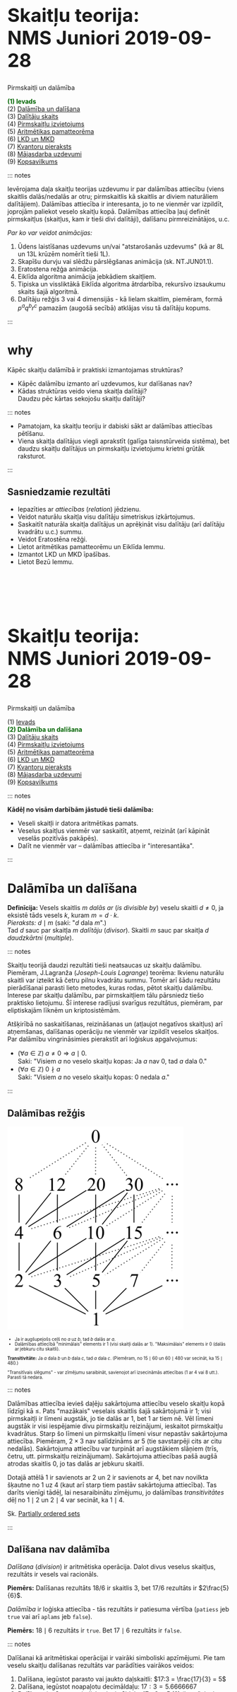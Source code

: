 # &nbsp;

<hgroup>

<h1 style="font-size:32pt">Skaitļu teorija:<br/>
NMS Juniori 2019-09-28</h1>


<blue>Pirmskaitļi un dalāmība</blue>


</hgroup><hgroup>

<span style="color:darkgreen">**(1) Ievads**</span>  
<span>(2) [Dalāmība un dalīšana](#section-1)</span>  
<span>(3) [Dalītāju skaits](#section-2)</span>  
<span>(4) [Pirmskaitļu izvietojums](#section-3)</span>  
<span>(5) [Aritmētikas pamatteorēma](#section-4)</span>  
<span>(6) [LKD un MKD](#section-5)</span>  
<span>(7) [Kvantoru pieraksts](#section-6)</span>  
<span>(8) [Mājasdarba uzdevumi](#section-7)</span>  
<span>(9) [Kopsavilkums](#section-8)</span>


</hgroup>

::: notes

Ievērojama daļa skaitļu teorijas uzdevumu 
ir par dalāmības attiecību (viens skaitlis 
dalās/nedalās ar otru; pirmskaitlis kā skaitlis 
ar diviem naturāliem dalītājiem). Dalāmības 
attiecība ir interesanta, jo to ne vienmēr 
var izpildīt, joprojām paliekot veselo skaitļu kopā.
Dalāmības attiecība ļauj definēt pirmskaitļus 
(skaitļus, kam ir tieši divi dalītāji), dalīšanu
pirmreizinātājos, u.c.

*Par ko var veidot animācijas:*

1. Ūdens laistīšanas uzdevums un/vai "atstarošanās uzdevums" (kā ar 8L un 13L krūzēm nomērīt tieši 1L).
2. Skapīšu durvju vai slēdžu pārslēgšanas
animācija (sk. NT.JUN01.1).
3. Eratostena režģa animācija.
4. Eiklīda algoritma animācija jebkādiem skaitļiem.
5. Tipiska un vissliktākā Eiklīda algoritma ātrdarbība, rekursīvo izsaukumu skaits šajā algoritmā.
6. Dalītāju režģis 3 vai 4 dimensijās - kā lielam 
skaitlim, piemēram, formā $p^aq^br^c$
pamazām (augošā secībā) atklājas visu tā dalītāju kopums.

:::





# <lo-why/> why

<div class="bigWhy">
Kāpēc skaitļu dalāmībā ir praktiski izmantojamas struktūras?
</div>

<div class="smallWhy">

* Kāpēc dalāmību izmanto arī uzdevumos, kur dalīšanas nav?
* Kādas struktūras veido viena skaitļa dalītāji?   
Daudzu pēc kārtas sekojošu skaitļu dalītāji?

</div>

::: notes

* Pamatojam, ka skaitļu teoriju ir dabiski sākt ar dalāmības 
attiecības pētīšanu. 
* Viena skaitļa dalītājus viegli aprakstīt 
(galīga taisnstūrveida sistēma), bet daudzu skaitļu dalītājus
un pirmskaitļu izvietojumu krietni grūtāk raksturot.

:::


## <lo-theory/> Sasniedzamie rezultāti

* Iepazīties ar <blue>*attiecības*</blue> (*relation*) jēdzienu.
* Veidot naturālu skaitļa visu dalītāju simetriskus izkārtojumus.
* Saskaitīt naturāla skaitļa dalītājus un aprēķināt visu dalītāju
(arī dalītāju kvadrātu u.c.) summu.
* Veidot Eratostēna režģi. 
* Lietot aritmētikas pamatteorēmu un Eiklīda lemmu.
* Izmantot LKD un MKD īpašības. 
* Lietot Bezū lemmu.




# &nbsp;

<hgroup>

<h1 style="font-size:32pt">Skaitļu teorija:<br/>
NMS Juniori 2019-09-28</h1>


<blue>Pirmskaitļi un dalāmība</blue>


</hgroup><hgroup>

<span>(1) [Ievads](#section)</span>  
<span style="color:darkgreen">**(2) Dalāmība un dalīšana**</span>  
<span>(3) [Dalītāju skaits](#section-2)</span>  
<span>(4) [Pirmskaitļu izvietojums](#section-3)</span>  
<span>(5) [Aritmētikas pamatteorēma](#section-4)</span>  
<span>(6) [LKD un MKD](#section-5)</span>  
<span>(7) [Kvantoru pieraksts](#section-6)</span>  
<span>(8) [Mājasdarba uzdevumi](#section-7)</span>  
<span>(9) [Kopsavilkums](#section-8)</span>

</hgroup>

::: notes

**Kādēļ no visām darbībām jāstudē tieši dalāmība:**

* Veseli skaitļi ir datora aritmētikas pamats. 
* Veselus skaitļus vienmēr var saskaitīt, atņemt, reizināt (arī kāpināt veselās pozitīvās pakāpēs). 
* Dalīt ne vienmēr var – dalāmības attiecība ir "interesantāka".

:::




# <lo-theory/> Dalāmība un dalīšana

**Definīcija:** Vesels skaitlis $m$ 
<blue>*dalās ar*</blue> (*is divisible by*)
veselu skaitli $d \neq 0$, ja 
eksistē tāds vesels $k$, kuram 
$m = d \cdot k$.  
*Pieraksts:* $d \mid m$ (saki: "$d$ dala $m$".)  
Tad $d$ sauc par skaitļa $m$ <blue>*dalītāju*</blue>
(*divisor*). Skaitli $m$ sauc par 
skaitļa $d$ <blue>*daudzkārtni*</blue>
(*multiple*). 

::: notes

Skaitļu teorijā daudzi rezultāti tieši neatsaucas
uz skaitļu dalāmību. Piemēram, J.Lagranža 
(*Joseph-Louis Lagrange*) teorēma: 
Ikvienu naturālu skaitli var izteikt 
kā četru pilnu kvadrātu summu. 
Tomēr arī šādu rezultātu
pierādīšanai parasti lieto metodes,
kuras rodas, pētot skaitļu dalāmību. 
Interese par skaitļu dalāmību, 
par pirmskaitļiem tālu pārsniedz tiešo praktisko
lietojumu. Šī interese radījusi
svarīgus rezultātus, piemēram, par eliptiskajām līknēm
un kriptosistēmām.

Atšķirībā no saskaitīšanas, reizināšanas un 
(atļaujot negatīvos skaitļus) arī atņemšanas, 
dalīšanas operāciju ne vienmēr var izpildīt
veselos skaitļos. Par dalāmību vingrināsimies
pierakstīt arī loģiskus apgalvojumus:

* $(\forall a \in \mathbb{Z})\;a \neq 0 \Rightarrow a\;\mid\;0$.  
Saki: "Visiem $a$ no veselo skaitļu kopas: Ja $a$ nav $0$, tad $a$ dala $0$."
* $(\forall a \in \mathbb{Z})\;0 \nmid a$   
Saki: "Visiem $a$ no veselo skaitļu kopas: $0$ nedala $a$."

:::



## <lo-summary/> Dalāmības režģis

<hgroup>

![Lattice of divisors](lattice-of-divisors.png)

</hgroup>
<hgroup style="font-size:70%">

* Ja ir augšupejošs ceļš no $a$ uz $b$, 
tad $b$ dalās ar $a$. 
* Dalāmības attiecībā "minimālais" elements ir $1$
(visi skaitļi dalās ar $1$). "Maksimālais" elements
ir $0$ (dalās ar jebkuru citu skaitli).

**Transitivitāte:** Ja $a$ dala $b$ un $b$ dala $c$, 
tad $a$ dala $c$. (Piemēram, no $15 \mid 60$ un 
$60 \mid 480$ var secināt, ka $15 \mid 480$.) 

"Transitīvais slēgums" - var zīmējumu saraibināt, 
savienojot arī izsecināmās attiecības ($1$ ar $4$ vai $8$ utt.).
Parasti tā nedara.

</hgroup>




::: notes

Dalāmības attiecība ievieš daļēju sakārtojuma 
attiecību veselo skaitļu kopā līdzīgi kā $\leq$. 
Pats "mazākais" veselais skaitlis 
šajā sakārtojumā ir $1$; 
visi pirmskaitļi ir līmeni augstāk, jo tie 
dalās ar $1$, bet $1$ ar tiem nē. 
Vēl līmeni augstāk ir visi iespējamie 
divu pirmskaitļu reizinājumi, 
ieskaitot pirmskaitļu kvadrātus. 
Starp šo līmeni un pirmskaitļu līmeni 
visur nepastāv sakārtojuma attiecība. 
Piemēram, $2 \times 3$ nav salīdzināms ar $5$ 
(tie savstarpēji cits ar citu nedalās). 
Sakārtojuma attiecību var turpināt arī 
augstākiem slāņiem (trīs, četru, utt. 
pirmskaitļu reizinājumam). Sakārtojuma attiecības 
pašā augšā atrodas skaitlis $0$, 
jo tas dalās ar jebkuru skaitli. 

Dotajā attēlā $1$ ir savienots ar $2$ un $2$ 
ir savienots ar $4$, bet nav novilkta 
šķautne no $1$ uz $4$ (kaut arī starp tiem 
pastāv sakārtojuma attiecība). Tas darīts 
vienīgi tādēļ, lai nesaraibinātu zīmējumu, 
jo dalāmības *transitivitātes* dēļ no 
$1 \mid 2$ un $2 \mid 4$ var secināt, 
ka $1 \mid 4$.

Sk. [Partially ordered sets](http://www.wikiwand.com/en/Partially_ordered_set)

:::


## <lo-summary/> Dalīšana nav dalāmība

<hgroup>

<blue>*Dalīšana*</blue> (*division*) ir 
aritmētiska operācija. Dalot divus 
veselus skaitļus, rezultāts ir 
vesels vai racionāls. 

**Piemērs:** Dalīšanas 
rezultāts $18/6$ ir skaitlis $3$, 
bet $17/6$ rezultāts ir $2\frac{5}{6}$. 

</hgroup>
<hgroup>

<blue>*Dalāmība*</blue> ir loģiska
attiecība - tās rezultāts ir 
patiesuma vērtība 
(`patiess` jeb `true` vai arī 
`aplams` jeb `false`). 

**Piemērs:** $18 \mid 6$ rezultāts ir
`true`. Bet $17 \mid 6$ rezultāts ir 
`false`. 

</hgroup>



::: notes

Dalīšanai kā aritmētiskai operācijai ir vairāki simboliski apzīmējumi. Pie tam veselu skaitļu dalīšanas rezultāts var parādīties vairākos veidos:

1. Dalīšana, iegūstot parasto vai jaukto daļskaitli: $17:3 = \frac{17}{3} = 5$
2. Dalīšana, iegūstot noapaļotu decimāldaļu: $17:3 = 5.6666667$
3. Dalīšana, iegūstot periodisku decimāldaļu: $17:3 = 5.(6)$ (lasa "pieci komats periodā seši")
4. Dalīšana, iegūstot dalījumu veselos skaitļos un atlikumu:  $17:3 = 5\;\;\mbox{atl.}\;\;2$

**Dalāmības īpašības:**

1. Ja $a \mid b$ un $a \mid c$, tad $a \mid b+c$ un $a \mid b - c$;
2. Ja $a \mid b$, tad $a \mid b \cdot k$;
3. Ja $a \mid b_1, a \mid b_2, \ldots, a \mid b_n$, tad $a \mid (b_1k_1 + b_2k_2 + \ldots + b_nk_n)$; 
4. Ja $a \mid b$ un $b \mid c$, tad $a \mid c$;
5. Ja $a \mid x$ un $b \mid y$, tad $ab \mid xy$; 
6. Ja $a \mid b$ un $b \mid a$, tad $a = b$.

::: 




## <lo-summary/> Dalīšana ar atlikumu

<hgroup>

**Definīcija:** Dalīt veselu skaitli $m$ ar $d$ 
ar atlikumu nozīmē izteikt $m = q\cdot d + r$, kur
dalījuma veselā daļa $q$
un atlikums $r$ ir veseli skaitļi, turklāt 
<blue>*atlikums*</blue> (*remainder*) 
pieņem kādu no vērtībām:
$r \in \{ 0, 1, \ldots, n-1 \}$. 

**Piemērs:** Dalot ar $3$ iespējamie atlikumi 
ir <red>$\{ 0,1,2 \}$</red>. 

</hgroup>
<hgroup>

<!--
![Remainders in Python](remainders-in-python.png)
-->

```console
Python 3.6.7 (...) 
>>> 15 % 3
0
>>> 17 % 3
2
>>> (-17) % 3
1
>>> (-17) // 3
-6
```

$$\left\{
\begin{array}{l}
15 = 5 \cdot 3 + \color{#F00}{0}\\
17 = 5 \cdot 3 + \color{#F00}{2}\\
-17 = (-6) \cdot 3 + \color{#F00}{1}
\end{array}
\right.$$


</hgroup>




::: notes

Arī negatīviem skaitļiem iespējama dalīšana ar atlikumu. 
Jāņem vērā, ka atlikumi nemēdz būt negatīvi. 

Diemžēl daudzās programmēšanas valodās 
*atlikuma operators*, ja to izmanto negatīviem skaitļiem,
dod negatīvus atlikumus. Ar to tas var 
atšķirties no atlikuma
matemātiskas definīcijas. 
Atlikums, dalot ar $n$, vienmēr ir skaitlis 
starp $0$ un $n-1$. 

:::


# <lo-sample/> Uzdevums NT.JUN01.1

Rindā novietoti $30$ slēdži ar numuriem no $1$ līdz $30$. 
Katrs slēdzis var būt ieslēgts vai izslēgts; sākumā tie visi ir izslēgti. 
Pirmajā solī pārslēdz pretējā stāvoklī visus slēdžus, kuru 
numuri dalās ar $1$. Otrajā solī pārslēdz visus tos, kuru 
numuri dalās ar $2$. Un tā tālāk - līdz 30.solī pārslēdz pretējā
stāvoklī slēdžus, kuru numuri dalās ar $30$.  
Cik daudzi slēdži kļūst ieslēgti pēc visu soļu pabeigšanas?

## <lo-reading/> Uzdevums NT.JUN01.1

<hgroup>

* Ko nozīmē "pārslēgt pretējā stāvoklī"?
* Cik daudzi soļi pārslēdz slēdzi ar konkrētu numuru $n$?
* Vai atbildē jānorāda slēdžu skaits, kas mainīja (vai arī kas nemainīja) 
savu stāvokli? 
* Tas iestājas pēc soļu skaita, kas ir pāra vai nepāra skaitlis?

</hgroup>
<hgroup>


</hgroup>


## <lo-soln/> Uzdevums NT.JUN01.1

<table>
<tr>
<th>1</th><th>2</th><th>3</th><th>4</th><th>5</th><th>6</th><th>7</th><th>8</th><th>9</th><th>10</th>
<th>11</th><th>12</th><th>13</th><th>14</th><th>15</th><th>16</th><th>...</th><th>30</th>
</tr>
<tr>
<td>1</td><td>1</td><td>1</td><td>1</td><td>1</td><td>1</td><td>1</td><td>1</td><td>1</td><td>1</td>
<td>1</td><td>1</td><td>1</td><td>1</td><td>1</td><td>1</td><td>...</td><td>1</td>
</tr>
<tr>
<td>&nbsp;</td><td>2</td><td>3</td><td>2</td><td>5</td><td>2</td><td>7</td><td>2</td><td>3</td><td>2</td>
<td>11</td><td>2</td><td>13</td><td>2</td><td>3</td><td>2</td><td>...</td><td>2</td>
</tr>
<tr>
<td>&nbsp;</td><td>&nbsp;</td><td>&nbsp;</td><td>4</td><td>&nbsp;</td>
<td>3</td><td>&nbsp;</td><td>4</td><td>9</td><td>5</td>
<td>&nbsp;</td><td>3</td><td>&nbsp;</td><td>7</td><td>5</td>
<td>4</td><td>...</td><td>3</td>
</tr>
<tr>
<td>&nbsp;</td><td>&nbsp;</td><td>&nbsp;</td><td>&nbsp;</td><td>&nbsp;</td>
<td>6</td><td>&nbsp;</td><td>8</td><td>&nbsp;</td><td>10</td>
<td>&nbsp;</td><td>4</td><td>&nbsp;</td><td>14</td><td>15</td>
<td>8</td><td>...</td><td>5</td>
</tr>
<tr>
<td>&nbsp;</td><td>&nbsp;</td><td>&nbsp;</td><td>&nbsp;</td><td>&nbsp;</td>
<td>&nbsp;</td><td>&nbsp;</td><td>&nbsp;</td><td>&nbsp;</td><td>&nbsp;</td>
<td>&nbsp;</td><td>6</td><td>&nbsp;</td><td>&nbsp;</td><td>&nbsp;</td>
<td>16</td><td>...</td><td>6</td>
</tr>
<tr>
<td>&nbsp;</td><td>&nbsp;</td><td>&nbsp;</td><td>&nbsp;</td><td>&nbsp;</td>
<td>&nbsp;</td><td>&nbsp;</td><td>&nbsp;</td><td>&nbsp;</td><td>&nbsp;</td>
<td>&nbsp;</td><td>12</td><td>&nbsp;</td><td>&nbsp;</td><td>&nbsp;</td>
<td>&nbsp;</td><td>...</td><td>10</td>
</tr>
<tr>
<td>&nbsp;</td><td>&nbsp;</td><td>&nbsp;</td><td>&nbsp;</td><td>&nbsp;</td>
<td>&nbsp;</td><td>&nbsp;</td><td>&nbsp;</td><td>&nbsp;</td><td>&nbsp;</td>
<td>&nbsp;</td><td>&nbsp;</td><td>&nbsp;</td><td>&nbsp;</td><td>&nbsp;</td>
<td>&nbsp;</td><td>...</td><td>15</td>
</tr>
<tr>
<td>&nbsp;</td><td>&nbsp;</td><td>&nbsp;</td><td>&nbsp;</td><td>&nbsp;</td>
<td>&nbsp;</td><td>&nbsp;</td><td>&nbsp;</td><td>&nbsp;</td><td>&nbsp;</td>
<td>&nbsp;</td><td>&nbsp;</td><td>&nbsp;</td><td>&nbsp;</td><td>&nbsp;</td>
<td>&nbsp;</td><td>...</td><td>30</td>
</tr>
</table>

Kuriem no skaitļiem ir nepāru skaits dalītāju?


::: notes

Mēģiniet izvirzīt hipotēzes un tās pamatot.

:::

# &nbsp;

<hgroup>

<h1 style="font-size:32pt">Skaitļu teorija:<br/>
NMS Juniori 2019-09-28</h1>


<blue>Pirmskaitļi un dalāmība</blue>


</hgroup><hgroup>

<span>(1) [Ievads](#section)</span>  
<span>(2) [Dalāmība un dalīšana](#section-1)</span>  
<span style="color:darkgreen">**(3) Dalītāju skaits**</span>  
<span>(4) [Pirmskaitļu izvietojums](#section-3)</span>  
<span>(5) [Aritmētikas pamatteorēma](#section-4)</span>  
<span>(6) [LKD un MKD](#section-5)</span>  
<span>(7) [Kvantoru pieraksts](#section-6)</span>  
<span>(8) [Mājasdarba uzdevumi](#section-7)</span>  
<span>(9) [Kopsavilkums](#section-8)</span>


</hgroup>

::: notes

Dalītāju izvietojums, skaits, režģis. Izrādās, ka fiksēta 
skaitļa dalītāji veido interesantu, simetrisku struktūru, 
kuru var attēlot kā režģi. Režģa aplūkošana ļauj ātri noskaidrot 
dalītāju skaitu un citas to kopīgās īpašības. Režģa struktūra noderēs arī, 
lai ģeometriski iztēlotos, teiksim, lielāko kopīgo dalītāju diviem skaitļiem.

:::



# <lo-summary/> Dalītāju virknes simetrija

<hgroup>

![Divisors of 60](divisors-of-60-seq.png)

![Divisors of 60 (Hasse)](divisors-of-60-hasse.png)

</hgroup>
<hgroup>

![Divisors of 60](divisors-of-36-seq.png)

![Divisors of 60 (Hasse)](divisors-of-36-hasse.png)



</hgroup>


::: notes

* Dalītāji režģī izvietoti centrālsimetriski attiecībā 
pret sarkano aplīti.
* Visas dalāmības attiecības nav attēlotas ar svītriņām 
(bet gan tikai minimāli nepieciešamās). 
* Pārējās attiecības ir jāsecina ar "transitīvo slēgumu", 
kad savelk visas citas bultiņas, ko var izsecināt:   
Ja $a \mid b$ un $b \mid c$, tad $a \mid c$.

Pilno kvadrātu starp visiem naturālajiem skaitļiem ir salīdzinoši 
nedaudz. Jebkurā pietiekami garā intervālā to būs krietni 
mazāk nekā, teiksim, pirmskaitļu.  Tādēļ lielajam vairumam 
naturālo skaitļu ir pāru skaits dalītāju.

:::


## <lo-summary/> Hases diagrammas

H.Hase (*Helmut Hasse*) spriedumos par daļēji sakārtotām 
kopām ieviesa diagrammas, kas attēlo
"transitīvo redukciju": 

* Vispirms savieno ar svītriņu 
visus aplīšus, kas atrodas attiecībā "mazāks". 
* Pēc tam izdzēš tās svītriņas, ko var izsecināt 
no citām, izmantojot transitivitāti. 

![Hasse 1 to 15](hasse-1-to-15.png)


## <lo-summary/> Veidotājelementi: 2,3,5

![Hasse larger](hasse-larger.png)

::: notes

https://www.pinterest.com/pin/411586853439524717/?lp=true

::: 



# <lo-theory/> Dalītāju apkopojumu funkcijas

<div style="font-size:70%">

Skaitļa dalītājus mēdz dažādi apkopot, piemēram, 
uzzinot to skaitu, summu vai augstāku pakāpju summu.

**Definīcija:** Katram naturālam skaitlim $n$ definējam 
funkcijas $\sigma_0(n)$, $\sigma_1(n)$ un $\sigma_2(n)$ 
ar šādām vienādībām: 

$$\begin{array}{rcl}
\sigma_0(n) & = & \sum\limits_{d \mid n} 1 = \sum\limits_{d \mid n} d^0,\\
\sigma_1(n) & = & \sum\limits_{d \mid n} d,\\
\sigma_2(n) & = & \sum\limits_{d \mid n} d^2,
\end{array}$$

Apzīmējums $\sum\limits_{d \mid n}\ldots$ summē izteiksmi
visiem $d$, kuri ir $n$ dalītāji.

$\sigma_0(n)$ summē dalītāju $0$-tās
pakāpes jeb vieniniekus - skaitļa
$n$ dalītāju skaits.

</div>


## <lo-summamry/> Piemēri ar n=60

$$\sigma_0(60) = \left| \{ 1,2,3,4,5,6,10,12,15,20,30,60 \} \right| = 12.$$
$$\sigma_1(60) = 1 + 2 + 3 + 4 + 5 + 6 + 10 + 12 + $$
$$ + 15 + 20 + 30 + 60 = 168.$$
$$\sigma_2(60) = 1^2 + 2^2 + 3^2 + 4^2 + 5^2 + 6^2 + 10^2 + 12^2$$
$$ + 15^2 + 20^2 + 30^2 + 60^2  = 5460.$$



## <lo-summary/> Dalītāji skaitlim 60

<hgroup>

![Divisors of 60](divisors-of-60.png)

</hgroup>
<hgroup style="font-size:70%">

* Dalītāju skaitu var atrast, izmantojot *reizināšanas likumu*. 
* Zināms, ka $60 = 2^23^15^1$.
* Katrs skaitļa $60$ dalītājs izsakāms $2^a3^b5^c$, 
kur $a \in \{ 0,1,2\}$, $b \in \{ 0,1 \}$, $c \in \{ 0,1 \}$. 
* Sareizinām elementu skaitu: $3 \cdot 2 \cdot 2 = 12$.

$$\sigma_0 \left( 2^{\color{#F00}{2}}3^{\color{#F00}{1}}5^{\color{#F00}{1}} \right) = $$
$$ = (\color{#F00}{2}+1)\cdot (\color{#F00}{1}+1)(\color{#F00}{1}+1) = 12.$$

</hgroup>

## <lo-summary/> Dalītāju un to kvadrātu summas

<div style="font-size:70%">

$\sigma_1(60)$ un $\sigma_2(60)$ arī var ātri 
aprēķināt, izmantojot algebriskas identitātes:

$$\sigma_1(60) = \left( 2^2 + 2^1 + 2^0 \right)
\left( 3^1 + 3^0 \right) \left( 5^1 + 5^0 \right) = $$
$$ = (4+2+1)(3+1)(5+1) = 7 \cdot 4 \cdot 6 = 168.$$

$$\sigma_2(60) = \left( 2^4 + 2^2 + 2^0 \right)
\left( 3^2 + 3^0 \right) \left( 5^2 + 5^0 \right) = $$
$$ = (16+4+1)(9+1)(25+1) = 5460.$$

Visu šo var iegūt no sadalījuma pirmreizinātājos:
$60 = 2 \cdot 2 \cdot 3 \cdot 5 = 2^23^15^1$.

</div>


# <lo-quiz/> Jautājums Nr.3

Uz galda ir piecas kartiņas, uz katras uzrakstīts
cits pirmskaitlis (attiecīgi $2$, $3$, $5$, $7$
un $11$). Cik dažādos veidos var paņemt kaut kādas
kartiņas (drīkst ņemt arī visas vai neņemt nevienu)? 

*Ierakstīt veselu skaitli (variantu skaitu):* _____



# <lo-sample/> NT.JUN01.2

Atrast mazāko naturālo skaitli, kam ir tieši 
$16$ dalītāji. 

## <lo-reading/> NT.JUN01.2

Uzdevumā netieši pateikts, ka naturāls skaitlis 
ar tieši $16$ dalītājiem vispār eksistē. 
Vienīgi tad ir jēga meklēt mazāko no šādiem 
skaitļiem.

**Apgalvojums:** Katram naturālam $n$ eksistē 
bezgalīgi daudzi skaitļi $M$, kuriem ir tieši 
$n$ pozitīvi dalītāji.  

*Ieteikums:* Var izvēlēties $M = p^{n-1}$, kur 
$p$ ir jebkurš pirmskaitlis.

::: notes

Apgalvojums ir triviāls: Lai atrastu skaitli, 
kuram ir tieši $n$ pozitīvi dalītāji, izvēlamies
skaitli $p^{n-1}$, kur $p$ ir jebkurš pirmskaitlis.
Protams, varētu būt citi atrisinājumi, 
kuri nav pirmskaitļu pakāpes. 
Uzdevums ir atrast vismazāko no tiem.

::: 

## <lo-hints/> NT.JUN01.2

Ja $M = p_1^ap_2^bp_3^cp_4^d$, tam ir 
$(a+1)(b+1)(c+1)(d+1)=16$ reizinātāji.
Līdzīgi arī mazākam pirmreizinātāju skaitam.  
(Ja dažādu pirmskaitļu, kas dala $M$, 
ir vairāk kā četri, tad $M$ būtu vismaz $2^5 = 32$ 
dalītāji, jo $M$ dalītājus var veidot, sareizinot 
jebkuru tā pirmreizinātāju apakškopu - varbūt pat tukšu).

**Stratēģija:** Gadījumu pārlase.  
Meklējam visus veidus, kā $16$ var izteikt
ne vairāk kā četru dažādu 
pirmskaitļu (vai to pakāpju) reizinājumu. 

::: notes

Katram veidam, kā pašu dalītāju skaitu (t.i. skaitli $16$) 
var izteikt kā reizinājumu, atbilst paraudziņš ar pirmeizinātājiem, 
kuri nodrošina attiecīgo dalītāju skaitu. Piemēram, ja 16 
izsaka kā 4 reiz 4, tad tam atbilst divu pirmskaitļu kubu 
reizinājums. Šādam skaitlim (mūsu piemērā $216$, bet tas 
varētu būt arī $1000$ vai jebkāds cits kubs), būs tieši 
$16$ dalītāji, jo katrā dalītājā katrs no pirmskaitļiem 
var tikt kāpināts jebkurā pakāpē ($0,1,2,3$). 

:::



## <lo-soln/> NT.JUN01.2 (1 pirmskaitlis)

<hgroup>

![16 divisors - Variant1](16-divisors-var1.png)

</hgroup>
<hgroup>

* $16 = (15+1)$.
* Tieši $16$ dalītāji ir skaitlim formā $p^{15}$, 
kur $p$ ir jebkurš pirmskaitlis. 
* Mazāko $M$ var iegūt mazākajam pirmskaitlim $p=2$. 
* Šajā gadījumā $M = 2^{15} = 32768$.

</hgroup>

## <lo-soln/> NT.JUN01.2 (2 pirmskaitļi - A)

<hgroup>

![16 divisors - Variant1](16-divisors-var2.png)

</hgroup>
<hgroup>

* $16 = (7+1)(1+1)$. 
* Tieši $16$ dalītāji ir skaitlim formā 
$p^7q$, kur $p,q$ ir pirmskaitļi. 
* Mazākais šāds skaitlis ir $2^7\cdot{} 3 = 
128 \cdot 3 = 384$. 

</hgroup>


## <lo-soln/> NT.JUN01.2 (2 pirmskaitļi - B)

<hgroup>

![16 divisors - Variant1](16-divisors-var3.png)

</hgroup>
<hgroup>

* $16 = (3+1)(3+1)$. 
* Tieši $16$ dalītāji ir skaitlim formā 
$p^3q^3$, kur $p,q$ ir pirmskaitļi. 
* Mazākais šāds skaitlis ir $2^3\cdot{} 3^3 = 
216$.

</hgroup>



## <lo-soln/> NT.JUN01.2 (3 pirmskaitļi)

<hgroup>

![16 divisors - Variant1](16-divisors-var4.png)

</hgroup>
<hgroup>

$(3+1)(1+1)(1+1)$. 

* Tieši $16$ dalītāji ir skaitlim formā 
$p^3qr$, kur $p,q,r$ ir pirmskaitļi. 
* Mazākais šāds skaitlis ir $2^3\cdot{} 3 \cdot 5 = 
120$.

</hgroup>



## <lo-soln/> NT.JUN01.2 (4 pirmskaitļi)

<hgroup>

![16 divisors - Variant1](16-divisors-var5.png)

</hgroup>
<hgroup>

$(1+1)(1+1)(1+1)(1+1)$.  

* Tieši $16$ dalītāji ir skaitlim 
formā $pqrs$, kur $pqrs$. 
* Mazākais šāds skaitlis ir $2 \cdot 3 \cdot 5 \cdot 7 = 210$. 

**Atbilde:** Optimāls atrisinājums (mazākais skaitlis) 
ir $120$ (trīs dažādi pirmreizinātāji, viens no 
tiem celts trešajā pakāpē).


</hgroup>










# <lo-quiz/> Jautājums Nr.1

Naturālam skaitlim $n$ ir tieši $125$ naturāli 
dalītāji (ieskaitot $1$ un pašu $n$). 
Kādu visaugstākās pakāpes sakni noteikti var izvilkt no 
$n$, iegūstot naturālu rezultātu? 

*Ierakstīt naturālu skaitli (saknes pakāpi) vai 
skaitli $1$, ja neviena augstākas pakāpes sakne 
$\sqrt[k]{n}$ ($k>1$) nav garantēti vesela:* _____

<!--

## <lo-quiz/> Jautājums Nr.1: Atrisinājums

<div style="font-size:100%">

$125$ var izteikt kā reizinājumu 
vairākiem skaitļiem (kas
pārsniedz $1$) sekojošos veidos:

* $125 = 124+1$.
* $125 = 25 \cdot 5 = (24 + 1) \cdot (4+1)$.
* $125 = 5 \cdot 5 \cdot 5 = (4+1) \cdot (4+1) \cdot (4+1)$.

Tādēļ skaitli $n$ var sadalīt pirmreizinātājos 
vienā no sekojošiem veidiem: 

$$n = p^{124},\;\;n = p^{24}q^4\;\;\text{vai}\;\;n = p^{4}q^4r^4,$$

kur $p,q,r$ ir pirmskaitļi. Visos gadījumos var izvilkt 4.pakāpes sakni.

</div>

-->




# &nbsp;

<hgroup>

<h1 style="font-size:32pt">Skaitļu teorija:<br/>
NMS Juniori 2019-09-28</h1>


<blue>Pirmskaitļi un dalāmība</blue>


</hgroup><hgroup>

<span>(1) [Ievads](#section)</span>  
<span>(2) [Dalāmība un dalīšana](#section-1)</span>  
<span>(3) [Dalītāju skaits](#section-2)</span>  
<span style="color:darkgreen">**(4) Pirmskaitļu izvietojums**</span>  
<span>(5) [Aritmētikas pamatteorēma](#section-4)</span>  
<span>(6) [LKD un MKD](#section-5)</span>  
<span>(7) [Kvantoru pieraksts](#section-6)</span>  
<span>(8) [Mājasdarba uzdevumi](#section-7)</span>  
<span>(9) [Kopsavilkums](#section-8)</span>


</hgroup>

::: notes

Šajā tēmā pamatojam, ka pirmskaitļu ir bezgalīgi daudz, apsveram iespējas tos algoritmiski atrast (Eratostena režģis, daži mūsdienu algoritmi). Un arī apskatām dažus sacensību uzdevumus, kuri nepārprotami iedvesmojušies no šīs pirmskaitļu teorijas.




Pirmskaitļu izvietojums nelielos intervālos 
var izskatīties juceklīgs. Tomēr garākos 
intervālos to blīvums labi tuvināms ar 
varbūtisku modeli. Vienkāršoti sakot, 
lieliem naturāliem $n$, varbūtība, ka $n$ 
ir pirmskaitlis, ir apgriezti 
proporcionāla skaitļa $n$ naturālajam logaritmam.

:::


# <lo-theory/> Pirmskaitļu jēdziens

<hgroup style="font-size:90%">

**Definīcija:** Naturālu skaitli $p>1$ 
sauc par <blue>*pirmskaitli*</blue>
(*prime number*), ja vienīgie tā dalītāji ir 
$1$ un $p$. 

Naturālus skaitļus $n>1$, kas nav 
pirmskaitļi, sauc par <blue>*saliktiem
skaitļiem*</blue> (*composite
number*). 

Skaitlis $1$ nav ne pirmskaitlis, ne 
salikts skaitlis.

</hgroup>
<hgroup>

Intervālā $[1;100]$ ir $25$ pirmskaitļi:

<table>
<tr>
<td>2</td><td>3</td><td>5</td><td>7</td><td>11</td>
</tr>
<tr>
<td>13</td><td>17</td><td>19</td><td>23</td><td>29</td>
</tr>
<tr>
<td>31</td><td>37</td><td>41</td><td>43</td><td>47</td>
</tr>
<tr>
<td>53</td><td>59</td><td>61</td><td>67</td><td>71</td>
</tr>
<tr>
<td>73</td><td>79</td><td>83</td><td>89</td><td>97</td>
</tr>
</table>

::: notes

Skaitlis $1$ nav ne pirmskaitlis, ne arī salikts skaitlis. Tas ir *vienības elements* naturālu skaitļu reizināšanā. (Veselo skaitļu pasaulē $-1$ ir otrs vienības elements.)

:::

## <lo-summary/> Eratostena režģis

<hgroup>

![Eratosthenes](eratosthenes.png)

</hgroup>
<hgroup style="font-size:70%">

Eratostena process notiek vairākos soļos. 

* Skaitļu tabuliņā atzīmē mazāko skaitli 
(<red>pirmskaitli $2$</red>) un visus
tā dalāmos/daudzkārtņus izsvītro. 
* Atzīmē mazāko neizsvītroto 
(<green>pirmskaitli $3$</green>) un 
visus tā daudzkārtņus izsvītro.
* Atzīmē mazāko neizsvītroto 
(<blue>pirmskaitli $5$</blue>) un 
visus tā daudzkārtņus izsvītro.

**Apgalvojums:** Minētais process nekad 
nebeigsies; pēc katra soļa paliks 
neizsvītroti skaitļi. 

</hgroup>

::: notes

Vai Eratostena režģis ir efektīvs algoritms, 
ja jāatrod visi pirmskaitļi intervālā $[1,N]$? 

Eratostens (276. g. p.m.ē –194. g. p.m.ē) 
pazīstams arī ar to, ka diezgan precīzi 
noteicis Zemeslodes apkārtmēru. 
Viņa eksperiments balstījās uz novērojumu, 
ka divās Ēģiptes pilsētās, kas abas atrodas 
uz tā paša meridiāna (mūsdienās tās 
sauc Asuāna un Aleksandrija), 
ir atšķirīgs Saules augstums virs horizonta 
vasaras saulgriežos. Asuāna atrodas 
uz Ziemeļu tropiskā loka – Saule tur 
nonāk tieši zenītā, savukārt Aleksandrijā 
tā pat saulgriežos atrodas 
noteiktā leņķī no zenīta – un leņķi var izmērīt, 
piemēram, kā vertikāla staba ēnas garumu. 
Attālums no Asuānas līdz Aleksandrijai 
Eratostenam bija zināms; Zemeslodes apkārtmēru 
tad noteica ar trigonometrisku sakarību

Eratostena režģis ir dinamiskās programmēšanas 
piemērs. Šie algoritmi aizpilda apjomīgas 
datu struktūras (piemēram, masīvus, tabulas). 
Dinamiskā programmēšana ir efektīva, piemēram, 
kāpinot skaitļus lielās pakāpēs (atceroties agrāk 
iegūtus starprezultātus), vai arī, aprēķinot 
Fibonači skaitļus. 

Lai noskaidrotu, vai konkrēts skaitlis $n$
ir pirmskaitlis, Eratostena režģis nav praktisks
algoritms (jo tas meklē visus pirmskaitļus, kas
par to mazāki).

:::


# <lo-quiz/> Jautājums Nr.2

Kādā no Eratostena režģa veidošanas 
soļiem tiek izsvītroti visi pirmskaitļa $13$
daudzkārtņi. Kurš no šajā solī 
izsvītrotajiem skaitļiem ir pirmais starp tiem, 
kuru izsvītro pirmoreiz (kurš nav izsvītrots kādā 
no agrākiem soļiem).

*Ierakstīt naturālu skaitli:* _____

<!--

## <lo-quiz/> Jautājums Nr.2: Atrisinājums

Skaitļa $13$ daudzkārtņi, kas tiek izsvītroti 
ir $26,39,52,\ldots$. Mazākais no šiem skaitļiem, 
kas nedalās ar nevienu citu pirmskaitli $p < 13$
ir $13^2 = 169$. Tam seko arī $13 \cdot 17$ un 
daudzi citi piemēri, kurus šajā solī izsvītro
pirmoreiz.

-->


# <lo-theory/> Pirmskaitļu ir bezgalīgi daudz

**Teorēma:** Pirmskaitļu ir bezgalīgi daudz.

**Pierādījums:** No pretējā. Ja pirmskaitļu būtu 
galīgs skaits, tad eksistētu lielākais pirmskaitlis 
$p_K$. Sareizinām visus pirmskaitļus, pieskaitām $1$:
$$P = p_1 \cdot p_2 \cdot p_3 \cdot \ldots \cdot p_K + 1.$$ 

$P$ nedalās ne ar vienu no pirmskaitļiem, kuri ir galīgajā 
sarakstā: vienmēr atlikums $1$. Vai nu $P$ pats ir pirmskaitlis 
vai kādu (sarakstā neesošu) pirmskaitļu reizinājums. Pretruna. 
$\blacksquare$


## <lo-sample/> Pārlase līdz kvadrātsaknei

<hgroup>

```python
import math 

def isPrime(n):
    result = True
    ROOT = int(math.sqrt(n))
    for d in range(2,ROOT+1):
        if n % d == 0:
            result = False
            break
    return result

print(isPrime(10000000019))
```

</hgroup>
<hgroup>

Pilnā pārlase ir ļoti neefektīva 
(slikti strādā jau pie $n = 10^{30}$). 

Labāki algoritmi: 

1. [Miller-Rabin primality test](https://en.wikipedia.org/wiki/Miller%E2%80%93Rabin_primality_test) - ap 1980.g.
2. [Agrawal-Kayal-Saxena test](https://en.wikipedia.org/wiki/AKS_primality_test) - ap 2002.g.

</hgroup>


# <lo-sample/> NT.JUN01.3

Vai eksistē $1000$ pēc kārtas sekojoši skaitļi, kuri visi ir salikti?

::: notes

Ja izvēlamies $N = 1000!+2$, tad iegūsim, ka $1000!+a$ dalās ar $a$ katram $a \in \{2,\ldots 1000 \}$. Arī $1000! + 1001$ ir salikts skaitlis, jo abi saskaitāmie dalās, teiksim, ar $11$ (dalāmības pazīme ar $11$). 

Viegli redzēt, ka var izveidot vēl garākus intervālus bez pirmskaitļiem – piemēram, izvēloties ļoti lielu skaitļu faktoriālus. Vienīgi skaitļi šajos intervālos parasti ir ļoti lieli. Pirmskaitļu blīvums, skaitļiem pieaugot, samazinās, bet dara to ļoti pakāpenski. 

:::


## <lo-hints/> NT.JUN01.3

* Jāatrod intervāls $[N, N+1, \ldots, N+999]$, 
kurā visi skaitļi ir salikti. 
* Vai $N$ var izvēlēties tā, lai tas dalītos ar $2,3,\ldots,999$?
* Varētu izvēlēties $N = 1000!$, bet neskaidrs par $N+1$.


## <lo-soln/> NT.JUN01.3

$p=997$ ir lielākais pirmskaitlis, kam $p \leq 1001$
($999$ un $1001$ nav pirmskaitļi - dalās ar $9$ un $11$).  
Dalāmības pazīme ar $11$?  
$1001 = 11 \cdot 91 = 11 \cdot 7 \cdot 13$. 

Tad der $N = 997! + 2$. Piemēram: 
$$N + 999 = 997! + 2 + 999 = 997! + 1001 = $$
$$ = 1001 \cdot \left\( \frac{1}{7 \cdot 11 \cdot 13} 997! + 1 \right)$$


# <lo-sample> NT.JUN01.4

Pierādīt, ka ir bezgalīgi daudz nepāru pirmskaitļu, kas
izsakāmi formā $4k+3$ (dod atlikumu $3$, dalot ar $4$). 

## <lo-soln/> NT.JUN01.4

TODO: Pamatot līdzīgi kā pierādījumā par bezgalīgo pirmskaitļu skaitu. 

## <lo-theory/> Dirihlē teorēma par pirmskaitļiem

**Dirihlē teorēma:** Ja $a$ un $d$ ir savstarpēji pirmskaitļi, 
tad bezgalīgā aritmētiskā progresijā
$$a, a+d, a+2d, a+3d, \ldots$$
ir bezgalīgi daudz pirmskaitļu. 

Dažām $a$ un $d$ vērtībām šo teorēmu var pierādīt ar elementārām 
metodēm (nupat redzējām pie $a=3$ un $d=4$). Bet vispārīgajā 
gadījumā ir piemērotākas matemātiskās analīzes metodes, 
kas izietu ārpus mūsu kursa.



# <lo-yellow/> Ulama spirāle

<hgroup>

![Ulam spiral](ulam-spiral.png)

</hgroup>
<hgroup>

Ulama spirāli veido, uz rūtiņu papīra zīmējot 
attinošos spirāli, sākot ar skaitli $1$. 
Pirmskaitļus, atzīmē ar melniem punktiņiem. 

Pirmskaitļi, kaut arī neveido viegli 
paredzamas likumsakarības, sablīvējas
uz dažām taisnēm.

</hgroup>

## <lo-yellow/> Formula pirmskaitļu iegūšanai

<hgroup>

Bijuši vairāki mēģinājumi uzrakstīt 
kompaktu formulu (bez `for` cikliem 
vai citiem programmēšanas paņēmieniem), kuras
visas vērtības ir pirmskaitļi. 

**Definīcija:** Par $n$-to Fermā skaitli 
($n \geq 0$) sauc $F_n = 2^{2^n}+1$. 

P.Fermā (*Pierre de Fermat*, 1607-1665) 
izteica hipotēzi, ka visi $F_n$ ir pirmskaitļi.

</hgroup>
<hgroup style="font-size:70%">

$F_0,F_1,F_2,F_3,F_4$ ir vienīgie
zināmie pirmskaitļi: 

* $F_0 = 2^{2^0} + 1 = 2^1 + 1 = 3$,
* $F_1 = 2^{2^1} + 1 = 2^2 + 1 = 5$,
* $F_2 = 2^{2^2} + 1 = 2^4 + 1 = 17$,
* $F_3 = 2^{2^3} + 1 = 2^8 + 1 = 257$,
* $F_4 = 2^{2^4} + 1 = 2^{16} + 1 = 65537$.

Jau $F_5 = 2^{2^5} + 1 = 2^{32} + 1 =$
$=4\,294\,967\,297 = 641 \cdot 6\,700\,417$ nav pirmskaitlis.  
(Leonards Eilers (Leonhard Euler), 1707-1783). 

::: notes

Izņemot pirmos 5 Fermā skaitļus 
(no $F_0$ līdz $F_4$), nav zināms neviens cits
pirmskaitlis. Ir pilnībā sadalīti pirmreizinātājos 
pirmie 12 šādi skaitļi – no $F_0$ līdz $F_11$. 
Daudziem citiem ir zināmi daži dalītāji; 
atklāto/zināmo dalītāju skaits tiek 
regulāri papildināts.

Skaitļi formā $2^k + 1$ nevar būt pirmskaitļi, 
ja kāpinātājam $k$ ir kāds nepāru dalītājs, kas lielāks par $1$, jo 
šajā gadījumā var dalīt reizinātājos, izmantojot
algebriskas identitātes $a^3 + 1^3$, $a^5 + 1^5$ utml.
Tātad pats kāpinātājs $k$ (lai sanāktu kaut kas interesants, 
kas nedalās reizinātājos pavisam triviāli)
noteikti ir divnieka pakāpe.

:::


# <lo-sample/> Andreescu2006.1.77

Pierādīt, ka naturāliem skaitļiem $m$ un $n$, 
kam $m > n$, Fermā skaitlis $F_m - 2$ noteikti 
dalās ar $F_n$. 

## <lo-soln/> Andreescu2006.1.77

Atkārtoti lietojam kvadrātu starpības formulu dalīšanai 
reizinātājos: 
$$F_m - 2 = 2^{2^m} + 1 - 2 = 2^{2^m} - 1 = $$
$$=\left( 2^{2^{m-1}} - 1 \right) \left( 2^{2^{m-1}} + 1 \right) = 
\left( F_{m-1} - 2 \right) F_{m-1}.$$

Ja arī $m - 1 > n$, tad līdzīgu spriedumu atkārto vēlreiz, 
dalot reizinātājos $F_{m-1} - 2$ utt. Katrā 
solī redzam, ka uzrodas reizinātāji $F_{m-1}$, $F_{m-2}$ utt. 
Kāds no šiem reizinātājiem būs tieši $F_n$. $\blacksquare$

## <lo-sample/> Andreescu2006.1.78

Dažādiem naturāliem $m$ un $n$, skaitļi $F_m$ un $F_n$ ir
savstarpēji pirmskaitļi.  
(Piemēram, $F_5$ dalās ar $641$. Tātad neviens cits Fermā 
skaitlis nevar dalīties ar $641$.)

## <lo-soln/>  Andreescu2006.1.78

Pieņemsim, ka $m>n$. Tad $F_m - 2$ dalās ar $F_n$. 
Iegūstam: 
$$\text{LKD}(F_m,F_n) = \text{LKD}((F_m -2) + 2,F_n) = $$
$$\text{LKD}(2,F_n) = 1.$$

$\blacksquare$


## <lo-summary/> Perfektie skaitļi

**Definīcija:** Skaitli sauc par <blue>*perfektu*</blue>, 
ja tas vienāds ar visu savu dalītāju summu (izņemot sevi pašu). 

**Piemēri:** $6 = 1+2+3$; $28 = 1 + 2 + 4 + 7 + 14$. 

**Teorēma (Eiklīds):** Ja $2^p - 1$ ir pirmskaitlis, tad
$2^{p-1}(2^p - 1)$ ir perfekts. 

**Teorēma (Eilers):** Visi pāru perfektie skaitļi izsakāmi 
formā $2^{p-1}(2^p - 1)$. 


## <lo-summary/> Perfektie skaitļi - 2

<table>
<tr><th>Pirmskaitlis $p$</th><th>$2^{p-1}(2^p - 1)$ vērtība</th></tr>
<tr><td>$p = 2$</td><td>$6_{10} = 110_{2}$</td></tr>
<tr><td>$p = 3$</td><td>$28_{10} = 11100_{2}$</td></tr>
<tr><td>$p = 5$</td><td>$496_{10} = 111110000_{2}$</td></tr>
<tr><td>$p = 7$</td><td>$8128_{10} = 1111111000000_{2}$</td></tr>
<tr><td>$p = 13$</td><td>$33550336_{10} = 1111111111111000000000000_{2}$</td></tr>
</table>

Ar $p=11$ nesanāk, jo $2^{11} - 1 = 2047 = 23 \cdot 89$. 




# <lo-yellow/> Nenopietns piemērs

Polinoms $f(x) = x^2 + x + 41$ 
visiem argumentiem $x = 0,1,\ldots,39$
pieņem vērtības, kas ir pirmskaitļi.

Šī polinoma vērtību vidū arī lielākiem $x$
ir neparasti  daudz pirmskaitļu. 
Ar modulāro aritmētiku iespējams
pamatot, ka $x^2 + x + 41$ (kur $x \in \mathbb{N}$) 
nevar dalīties
ne ar vienu pirmskaitli $p < 41$. 


::: notes

Joprojām nepastāv viegli uzrakstāma formula
(piemēram, izmantojot elementārās funkcijas, 
veselās daļas u.c.), kuras vērtību 
kopa būtu bezgalīga un saturētu tikai pirmskaitļus. 

Protams, nav jēgas meklēt tādas starp polinomiem. 
Tomēr izrādās, ka daži polinomi 
starp savām vērtībām satur neparasti daudz pirmskaitļu.


::: 

## <lo-yellow/> Kvadrātfunkcijas vērtības

TODO: Vizualizācija, kur $x^2 + x + 41$ vērtības
atliktas uz Ulama spirāles.







# <lo-theory/> Pirmskaitļu skaitīšanas funkcija

<hgroup>

![Prime counting function](pi-counting-function.png)


</hgroup>
<hgroup style="font-size:70%">

**Definīcija:** Ar $\pi(x)$ apzīmējam 
<blue>*pirmskaitļu skaitīšanas funkciju*</blue>
(*prime-counting function*): Katram 
reālam skaitlim $x \in \mathbb{R}$, 
$\pi(x)$ izsaka pirmskaitļu $p_i$ skaitu, 
kuriem $p_i \leq x$. 

$\pi(x)$ definīcijas apgabals ir $\mathbb{R}$, 
vērtību apgabals ir $\mathbb{Z}_{0+}$ - visi 
veselie nenegatīvie skaitļi. 

$\pi(1.99) = 0$, $\pi(2) = 1$.  
$\pi(3) = \pi(3.14) = \pi(4.99) = 2$.  
$\pi(100) = 25$. 

</hgroup>


## <lo-theory/> Skaitlis e

**Definīcija:** Par <blue>*naturālo 
logaritmu bāzi*</blue> jeb skaitli $e$ sauksim 
konstanti $e = 2.7182818284\ldots$, uz kuru 
tiecas bezgalīgā summa:
$$e = \frac{1}{0!} + \frac{1}{1!} + \frac{1}{2!} +
\frac{1}{3!} + \frac{1}{4!} + \ldots = $$
$$= 1 + 1 + \frac{1}{2} + \frac{1}{6} + \frac{1}{24} + 
\ldots.$$

## <lo-theory/> Naturālais logaritms

<hgroup>

![Graph of natural logarithm](natural-logarithm.png)

</hgroup>
<hgroup>

**Definīcija:** Par <blue>*naturālo logaritmu*</blue>
saucam logaritma funkciju ar bāzi $e = 2.7182818284\ldots$:
$$\ln x = \log_{e} x.$$

$y = \ln x$ ir 
augoša funkcija, definēta visiem $x > 0$.   
Naturālais logaritms ir īpašs ar to, ka 
tā grafiks $x$ asi krusto $45^{\circ}$ leņķī.

</hgroup>


## <lo-summary/> Mazākie 101-ciparu pirmskaitļi

<div style="font-size:70%">

![Marcis Bendiks](marcis-bendiks.png)

Ja saldējumu ar rozīnēm (vidēji $5$ rozīnes
uz vienu saldējuma masas vienību) vienmērīgi izmaisa, 
tad rozīņu skaits saldējuma vienībā pakļaujas
<blue>*Puasona sadalījumam*</blue>
(*Poisson distribution*) ar parametru $\lambda=5$). 

Ja aplūkojam skaitļu porcijas pa $100$, tad 
pie $N=e^{20} \approx 485\,165\,195$ 
šim skaitlim $N$ tuvajos $100$ skaitļu komplektos
būs vidēji $5$ pirmskaitļi (bet mēdz būt arī vairāk 
vai mazāk).

</div>

## <lo-summary/> Vizualizācija ar simtniekiem

TODO: Uzzīmēt tabuliņā $5 \times 10$ režģi
ar visiem nepāru skaitļiem. Iekrāsot tajā pirmskaitļus. 


## <lo-yellow/> Mazākie 101-ciparu pirmskaitļi

* "Varbūtība", ka skaitlis, kas tuvu $10^{100}$ ir 
pirmskaitlis, apgriezti proporcionāla 
naturālajam logaritmam: $\frac{1}{\ln 10^{100}}$. 

* Vidēji $1000$ skaitļu intervālā 
netālu no $10^{100}$ pirmskaitļu skaits:
$$1000 \cdot \frac{1}{\ln 10^{100}} = 
1000 \cdot \frac{1}{100 \ln 10} \approx 
\frac{10}{\ln 10} = 4.34.$$


## <lo-yellow/> Mazākie 101-ciparu pirmskaitļi

*Piemērs:* Intervālā 
${\displaystyle \left[ 10^{100},10^{100} + 1000 \right)}$
ir tikai $2$ pirmskaitļi: 
$10^{100} + 267$ un $10^{100} + 949$.

Garākos intervālos pirmskaitļu īpatsvars
maz atšķiras no prognozes ar apgriezto naturālo 
logaritmu (t.i. vidēji 4.34 pirmskaitļi
uz katru tūkstoti): 

<table>
<tr><th>Intervāls</th><th>Pirmskaitļu skaits</th><th>Prognoze</th></tr>
<tr><td>$[10^{100},10^{100} + 10^5)$</td>
<td>407</td><td>434.2945</td></tr>
<tr><td>$[10^{100},10^{100} + 10^6)$</td>
<td>4248</td><td>4342.945</td></tr>
<tr><td>$[10^{100},10^{100} + 10^7)$</td>
<td>43271</td><td>43429.45</td></tr>
</table>

::: notes

Intervālā $[x,x + \Delta x)$ ir svarīgi, 
ka intervāla garums $\Delta x$
ir daudz mazāks par $x$ (citādi 
pirmskaitļu blīvums intervāla iekšienē būtiski mainās). 
No otras puses, $\Delta x$ jābūt pietiekoši 
lielam, lai pirmskaitļu skaitu 
mazāk iespaidotu nejaušības.

:::




# &nbsp;

<hgroup>

<h1 style="font-size:32pt">Skaitļu teorija:<br/>
NMS Juniori 2019-09-28</h1>


<blue>Pirmskaitļi un dalāmība</blue>


</hgroup><hgroup>

<span>(1) [Ievads](#section)</span>  
<span>(2) [Dalāmība un dalīšana](#section-1)</span>  
<span>(3) [Dalītāju skaits](#section-2)</span>  
<span>(4) [Pirmskaitļu izvietojums](#section-3)</span>  
<span style="color:darkgreen">**(5) Aritmētikas pamatteorēma**</span>  
<span>(6) [LKD un MKD](#section-5)</span>  
<span>(7) [Kvantoru pieraksts](#section-6)</span>  
<span>(8) [Mājasdarba uzdevumi](#section-7)</span>  
<span>(9) [Kopsavilkums](#section-8)</span>


</hgroup>

# <lo-theory/> Aritmētikas pamatteorēma - 1

**Teorēma:** Katrs naturāls skaitlis $n > 1$ ir vai nu pirmskaitlis, 
vai arī ir izsakāms pirmskaitļu reizinājumā, pie tam šis reizinājums
ir viens vienīgs (ja neņem vērā reizinātāju secību). 

**Eksistence:** Ar indukciju:  
Ja $n=2$, tad apgalvojums ir spēkā, jo $2$ ir pirmskaitlis.  
Pieņemam, ka apgalvojums ir spēkā visiem $k < n$. Pamatosim, ka
tas izpildās arī skaitlim $n$.  
Ja $n$ ir pirmskaitlis, tad tas jau ir šādi izteikts. Savukārt, ja
$n = ab$ (kur $a,b > 1$), tad abus $a$ un $b$ jau protam izteikt. 
$\square$  
(Vai sadalījums ir viens vienīgs - sk. tālāk.)


## <lo-summary/> Sadalīšanas piemēri

<hgroup>

![Factoring 12](factoring-12.png)

Kāpēc neatkarīgi no <blue>*factorizēšanas*</blue>
secības, vienmēr sanāk tas pats?  
(Par faktorizēšanu sauc dalīšanu reizinātājos.)

</hgroup>
<hgroup>

$$12 = 2 \cdot 6= 2 \cdot 2 \cdot 3.$$
$$12 = 3 \cdot 4 = 3 \cdot 2 \cdot 2.$$
$$3 \cdot 2 \cdot 2 \cdot \color{#F00}{1} \cdot \color{#F00}{1} \cdot \color{#F00}{1}.$$

$$3 \cdot 2 \cdot 2 \cdot \color{#F00}{(-1)} \cdot \color{#F00}{(-1)}.$$


</hgroup>

::: notes

Lielu skaitļu (100 un vairāk ciparu) dalīšana reizinātājos 
ir datoram grūti veicams uzdevums. 

Pirmskaitļi te līdzinās atomiem ķīmijā. Ķīmiski tīra viela 
(neatkarīgi no sadalīšanas veida un soļiem) 
dod elementu atomus, kuru skaits attiecas kā 
nelieli veseli skaitļi. Līdzīgi kā ūdens 
molekulu veido divi ūdeņraža un viens skābekļa
atoms, skaitli $12$ veido divi pirmskaitļa $2$ 
atomi un viens pirmskaitļa $3$ atoms. 

::: 


## <lo-summary/> Skaitļa 90 faktorizācija

![Factoring 90](factoring-90.png)

Ļoti dažādi veidi, kā nonākt līdz pirmskaitļu reizinājumam.


::: notes

Fakts, ka ikvienu naturālu skaitli var tieši vienā veidā izteikt kā (viena vai vairāku) pirmskaitļu reizinājumu, nav triviāls vai pašsaprotams. Tas izriet no vairākām naturālu skaitļu aritmētikā esošām īpašībām (kas tieši **neizriet** no reizināšanas vai dalīšanas attiecības). Pierādījums izmanto naturālu skaitļu sakārtojumu (starp skaitļiem var atrast vismazāko), izmanto iespēju dalīt ar atlikumu. Ir iespējamas tādas īpatnēju "skaitļu" kopas, kurās aritmētikas pamatteorēma neizpildās.

Sk. [Factor trees](http://donsteward.blogspot.dk/2012/04/factor-trees.html).

:::



## <lo-theory/> Aritmētikas pamatteorēma - 2

<div style="font-size:70%">

**Viennozīmība:** Pieņemsim, ka $s > 1$ izsakāms divos 
dažādos veidos:
$$s = p_1p_2\cdots{}p_m,$$
$$s = q_1q_2\cdots{}q_n.$$
Jāparāda, ka $m=n$ un $q_j$ ir tie paši, kas $p_j$
(iespējams, citā secībā). Pēc 
<blue>*Eiklīda lemmas*</blue> $p_1$ dala vienu no $q_j$. 
Pārnumurējam tā, lai $p_1$ dalītu $q_1$. 

Tā kā $q_1$ arī ir pirmskaitlis, tad $p_1 = q_1$. 
Dalām abas vienādības ar $p_1$. Iegūstam:

$$s_1 = p_2\cdots{}p_m,$$
$$s_1 = q_2\cdots{}q_n.$$

Tagad tāpat var pamatot, ka $p_2 = q_2$, utt. $\blacksquare$

</div>


## <lo-theory/> Eiklīda lemma

**Eiklīda lemma:** Ja pirmskaitlis $p$ dala divu veselu skaitļu 
reizinājumu $ab$, tad $p$ dala vismaz vienu no skaitļiem $a$ vai $b$. 

**Pierādījums:** Pieņemsim, ka $p$ un $a$ ir savstarpēji pirmskaitļi. 
(Ja $\text{LKD}(p,a)>1$, tad $p$ dalītu $a$). Pēc 
<blue>Eiklīda algoritma
jebkuriem savstarpējiem pirmskaitļiem 
$p,a$ var atrast tādus veselus $x$ un $y$, ka   
$px + ay = 1$.

Tā kā $pxb$ dalās ar $p$
un $ayb = (ab)y$ dalās ar $p$, tad arī summa 
$pxb + ayb = (px+ay)b = 1 \cdot b = b$ dalās ar $p$. 
$\blacksquare$

::: notes

Sakarību $px+ay=1$ (katriem diviem savstarpējiem pirmskaitļiem $p$ un $a$ var izveidot lineāru kombināciju, kas vienāda ar $1$) sauc par Bezū (Bézout's) identitāti.

:::






# <lo-theory/> Patoloģisks piemērs

<div style="font-size:70%">

Ieviešam skaitļu kopu $a + b\sqrt{-5}$, kur $a,b$ ir veseli skaitļi.  
Divu skaitļu $a_1 + b_1\sqrt{-5}$ un $a_2 + b_2\sqrt{-5}$ reizinājums
atkal ir skaitlis no šīs kopas. Tātad arī šajā kopā var
dalīt skaitļus reizinātājos; definēt "pirmskaitļus" $p$ (kuriem 
vienīgie dalītāji ir $1$,$-1$,$p$,$-p$).

$$6 = 2 \cdot 3.$$
$$6 = (1 - \sqrt{-5})(1 + \sqrt{-5}) = 1^2 - (\sqrt{5})^2 = 1-(-5)=6.$$

Skaitli $6$ var sadalīt pirmreizinātājos divos dažādos veidos!

*Šajā komplekso skaitļu apakškopā var nodarboties ar skaitļu reizināšanu 
un pat definēt "pirmskaitļus". Bet tajā nepastāv iespēja skaitļus 
salīdzināt ar $<$ un $>$, nevar dalīt ar atlikumu, nepastāv arī Eiklīda lemma.* 

</div>


# <lo-sample/> NT.JUN01.4

Pamatot, ka skaitļi $p_1 = 2$, $p_2 = 3$, $p_3 = 1 - \sqrt{-5}$ un 
$p_4 = 1 + \sqrt{-5}$ 
ir "pirmskaitļi" skaitļu kopā
$$\left\{ a + b\sqrt{-5}\,\mid\,a,b \in \mathbb{Z} \right\}.$$

Citiem vārdiem: Ja kādu no šiem $p_i$ ($i=1,2,3,4$) var izteikt kā reizinājumu:
$$p_i = (a + b\sqrt{-5})(c + d\sqrt{-5}),$$
tad vai nu viens, vai otrs reizinātājs ir $+1$ vai $-1$.






# &nbsp;

<hgroup>

<h1 style="font-size:32pt">Skaitļu teorija:<br/>
NMS Juniori 2019-09-28</h1>


<blue>Pirmskaitļi un dalāmība</blue>


</hgroup><hgroup>

<span>(1) [Ievads](#section)</span>  
<span>(2) [Dalāmība un dalīšana](#section-1)</span>  
<span>(3) [Dalītāju skaits](#section-2)</span>  
<span>(4) [Pirmskaitļu izvietojums](#section-3)</span>  
<span>(5) [Aritmētikas pamatteorēma](#section-4)</span>  
<span style="color:darkgreen">**(6) LKD un MKD**</span>  
<span>(7) [Kvantoru pieraksts](#section-6)</span>  
<span>(8) [Mājasdarba uzdevumi](#section-7)</span>  
<span>(9) [Kopsavilkums](#section-8)</span>


</hgroup>



# <lo-summary/> Intuīcija par MKD

![Venn Diagram for Divisors](venn-for-divisors.png)


Aplūkojot visus divu skaitļu kopīgos dalītājus (vai dalāmos), izrādās, ka 
starp tiem vienmēr ir noteiktas sakarības, 
ko var ļoti kompakti aprakstīt, atrodot lielāko kopīgo dalītāju
(attiecīgi mazāko kopīgo dalāmo).





# &nbsp;

<hgroup>

<h1 style="font-size:32pt">Skaitļu teorija:<br/>
NMS Juniori 2019-09-28</h1>


<blue>Pirmskaitļi un dalāmība</blue>


</hgroup><hgroup>

<span>(1) [Ievads](#section)</span>  
<span>(2) [Dalāmība un dalīšana](#section-1)</span>  
<span>(3) [Dalītāju skaits](#section-2)</span>  
<span>(4) [Pirmskaitļu izvietojums](#section-3)</span>  
<span>(5) [Aritmētikas pamatteorēma](#section-4)</span>  
<span>(6) [LKD un MKD](#section-5)</span>  
<span style="color:darkgreen">**(7) Kvantoru pieraksts**</span>  
<span>(8) [Mājasdarba uzdevumi](#section-7)</span>  
<span>(9) [Kopsavilkums](#section-8)</span>


</hgroup>



<!--

Ja viens dalītājs lielāks par sqrt(n), tad citi noteikti ir mazāki par sqrt(n). 

Ģeometriska progresija - galīgas summas formula

Vidējais aritmētiskais/vidējais ģeometriskais



-->

# <lo-theory/> Predikāti

<div style="font-size:70%">

Skaitļu teorijas apgalvojumus var īsi pierakstīt ar 
predikātu loģikas formulām. Šīs formulas sastāv no divām daļām:   
(1) "predikāta" - izteikuma, kurā ietilpst parametri,  
(2) viena vai vairākiem "kvantoriem" (vai apgalvojums
attiecas uz kaut kādu parametra vērtību, vai arī - uz visām parametra
iespējamām vērtībām).

**Definīcija:** Par <blue>*predikātu*</blue> sauc tādu apgalvojumu, kura patiesums var 
būt atkarīgs no mainīgo vērtībām. 

* $a \mid b$ ir predikāts, kas definēts pie $a,b \in \mathbb{N}$ (dažreiz dalās, citreiz nedalās)
* $\text{mirstīgs}(x)$ ir predikāts, kas definēts, ja $x$ pieder cilvēku kopai.  
(Tā kā visi cilvēki ir mirstīgi, tad vērtība ir konstante `True`.)

</div>


## <lo-theory/> Universālais kvantors

<div style="font-size:70%">

**Definīcija:** 
Pieraksts $(\forall a \in A)(P(a))$ apgalvo, ka predikāts $P(a)$ ir 
spēkā visiem $a \in A$. 
Izteiksmes daļu $(\forall a \in A)$ sauc par 
<blue>**universālo kvantoru**</blue> (*universal quantifier*) 
mainīgajam $a$. 

Ja $P(a,b)$ ir predikāts ar diviem mainīgajiem, tad 
pieraksts $(\forall a \in A)(P(a,b))$ ir apgalvojums, kura 
patiesums atkarīgs tikai no parametra $b$. Parametrs $a$ formulā joprojām 
ietilpst, bet tas ir "saistīts" mainīgais - tas (līdzīgi kā indekss `i` programmēšanas
ciklā) pārskrien visas iespējamās vērtības $a \in A$. 

* $(\forall c \in C)(\text{mirstīgs}(c))$ ir patiess, ja $C$ ir visu cilvēku kopa.
* $(\forall n \in \mathbb{N})\left( (2n+1)^2 \equiv 1\,(\text{mod}\;8) \right)$ ir patiess, 
jo visu nepāru skaitļu kvadrāti $(2n+1)^2$ tiešām dod atlikumu $1$, dalot ar $8$.
* $(\forall n \in \mathbb{N})(a\,\mid\,n)$ ir patiess apgalvojums tad, 
ja $a=1$ ($1$ ir jebkura naturāla skaitļa dalītājs), bet aplams, ja $a=2$,
jo visi $n \in \mathbb{N}$ nav pāra skaitļi.

</div>

## <lo-theory/> Eksistences kvantors

**Definīcija:** 
Pieraksts $(\exists a \in A)(P(a))$ apgalvo, ka predikāts $P(a)$ ir 
spēkā vismaz vienai vērtībai $a \in A$. 
Izteiksmes daļu $(\exists a \in A)$ sauc par 
<blue>**eksistences kvantoru**</blue> (*existential quantifier*) 
mainīgajam $a$. 

**Piemērs:** Naturālu skaitļu virkni $a_1,a_2,\ldots$ sauc par ierobežotu, ja
$$(\exists M \in \mathbb{N})(\forall n \in \mathbb{N})(a_n \leq M).$$ 
Saki: Eksistē naturāls $M$ (virknes augšējā robeža), ka visiem $n$ 
$a_n$ nepārsniedz $M$.


## <lo-theory/> Kopu apzīmējumi

<div style="font-size:70%">

Var ieviest arī pierakstu kopām, kas definēta ar predikātu.

**Piemērs:** Skaitlis $p$ ir pirmskaitlis, ja izpildās: 

$$(\forall n \in \mathbb{N})\left( 1 < n < p\,\Rightarrow\, p \not\equiv 0\,(\text{mod}\;n) \right).$$
**Saki:** Visiem naturāliem $n$, ja $n$ ir starp $1$ un $p$, tad $p$ nedalās ar $n$ bez atlikuma.

Tālāk definējam $\mathbb{P}$ - visu pirmskaitļu kopu. 

$$\mathbb{P} = \left\{ p \in \mathbb{N}\,\mid\, \color{#F00}{(\forall n \in \mathbb{N})\left( 1 < n < p\,\Rightarrow\, p \not\equiv 0\,(\text{mod}\;n) \right)} \right\}.$$
**Saki:** $\mathbb{P}$ ir visu tādu naturālo $p$ kopa, ka - 
visiem naturāliem $n$, ja $n$ ir starp $1$ un $p$, tad $p$ nedalās ar $n$ bez atlikuma.

</div>

## <lo-summary/> Tēvu kopa

Definējam apzīmējumu: $\text{hasFather(x,y)}$ ir predikāts, kas apgalvo, 
ka $x$'am ir tēvs $y$. Šeit $x,y \in C$, kur $C$ - visu jebkad dzīvojušo 
cilvēku kopa.

Pārtulkosim par latviski šādas predikātu loģikas formulas:

* $(\forall x \in C)(\exists y \in C)(\text{hasFather}(x,y))$.
* $(\forall y \in C)(\exists x \in C)(\text{hasFather}(x,y))$.
* $(\exists y \in C)(\forall x \in C)(\text{hasFather}(x,y))$.


# <lo-sample/> NT.JUN01.5

<div style="font-size:70%">

**Uzdevums:** Nerisinot pašu uzdevumu, pierakstīt uzdevumā meklējamo kopu šādi: 
$$\{ a_0 \in \mathbb{N}\,\mid\,\color{#F00}{\ldots\;\ldots\;\ldots} \}.$$

> **IMO.2017.1:** Katram veselam skaitlim $a_0 > 1$, 
> definē virkni $a_0, a_1, a_2, \ldots$ visiem $n \geq 0$ ar šādu vienādību
> $$a_{n+1} = 
> \begin{cases}
> \sqrt{a_n} & \text{ja } \sqrt{a_n} \text{ ir vesels,} \\
> a_n + 3 & \text{citos gadījumos.}
> \end{cases}$$
> Noteikt visas tās $a_0$ vērtības, kurām eksistē 
> skaitlis $A$, ka $a_n = A$ bezgalīgi daudzām $n$ vērtībām. 

*Piezīme:* Virkne $a_n$ jau ir definēta; jāraksta predikātu izteiksme, 
kurā apzīmējumu $a_n$ drīkst izmantot. 

</div>


## <lo-soln/> NT.JUN01.5

$$\{ a_0 \in \mathbb{N}\,\mid\,\color{#F00}{ (\exists A \in \mathbb{N} )(\forall M \in \mathbb{N})(\exists m \in \mathbb{N}) }$$
$$\color{#F00}{n > M \;\text{&}\;a_n = A) }\;\}.$$
**Saki:** Visu to naturālo $a_0$ kopa, kuriem eksistē tāds naturāls $A$, 
ka jebkuram (t.i. cik patīk lielam) naturālam $M$ atradīsies $n$, ka $n>M$ un $a_n = A$. 

Ar kvantoriem var pierakstīt izteikumu "eksistē bezgalīgi daudzi $a_n$, kam ...".  
Virknītes no $3$ vai vairāk kvantoriem, kuri turklāt mijas ($\exists\forall\exists$ - sk. augstāk), 
parasti norāda uz vajadzību rūpīgāk izlasīt un saprast uzdevuma nosacījumu.

::: notes

Sarežģītību nosaka nevis pats kvantoru skaits, bet tas, cik reizes
tie pārslēdzas uz pretējo. Piemēram, kvantoru virknīte 
($\exists\forall\exists$) norāda uz lielāku sarežģītību nekā $(\forall\forall\forall)$
vai ($\exists\exists\exists$).

:::


# &nbsp;

<hgroup>

<h1 style="font-size:32pt">Skaitļu teorija:<br/>
NMS Juniori 2019-09-28</h1>


<blue>Pirmskaitļi un dalāmība</blue>


</hgroup><hgroup>

<span>(1) [Ievads](#section)</span>  
<span>(2) [Dalāmība un dalīšana](#section-1)</span>  
<span>(3) [Dalītāju skaits](#section-2)</span>  
<span>(4) [Pirmskaitļu izvietojums](#section-3)</span>  
<span>(5) [Aritmētikas pamatteorēma](#section-4)</span>  
<span>(6) [LKD un MKD](#section-5)</span>  
<span>(7) [Kvantoru pieraksts](#section-6)</span>  
<span style="color:darkgreen">**(8) Mājasdarba uzdevumi**</span>  
<span>(9) [Kopsavilkums](#section-8)</span>


</hgroup>



# <lo-sample/> NT.JUN01.MD1

Dota kopa $S = \{ 105,106,\ldots,210 \}$. Noteikt mazāko 
naturālo $n$ vērtību, ka, izvēloties jebkuru $n$ skaitļu 
apakškopu $T$ no kopas $S$, tajā būs vismaz divi skaitļi, kuri nav 
savstarpēji pirmskaitļi.


## <lo-reading/> NT.JUN01.MD1

* Kurā kopā meklējam skaitļus, kuri nav savstarpēji pirmskaitļi? 
* Kas notiek, ja izraudzītā kopa satur ļoti nedaudzus skaitļus 
(divus, trīs, četrus)? Ja tā satur gandrīz visus kopas $S$ elementus?
* Ja $n$ ir mazākā vērtība, kas apmierina uzdevuma nosacījumu, 
ko var apgalvot par vēl mazāku skaitli: $n-1$? Kādu īpašību tas apmierina?


## <lo-strategies/> NT.JUN01.MD1

TODO: Monotonas funkcijas starp divām vērtībām. 
Līdz kādai vietai eksistēs arvien lielākas kopas, kurās savstarpēju pirmskaitļu nav.  
Sākot ar noteiktu mazāko $n$ (kurš uzdevumā jāatrod) - 
savstarpēji pirmskaitļi būs neatkarīgi no $T$ izvēles, 
ja vien $|T|=n$.






# <lo-sample/> NT.JUN01.MD2

Visiem veseliem pozitīviem skaitļiem $m > n$ pierādīt, ka 
$$\mbox{MKD}(m,n) + \mbox{MKD}(m+1,n+1) > \frac{2mn}{\sqrt{m-n}}.$$


## <lo-strategies/> NT.JUN01.MD2

* Vai prasība $m > n$ ir būtiska? Vai bez tās šāda veida nevienādība pārstāj
būt spēkā?
* Kas notiek robežgadījumos: Ja viens no skaitļiem ir $1$? Ja $n, m$ 
un arī $m+1,n+1$ ir savstarpēji pirmskaitļi? Ja $m = 2n$?
* Kuras nevienādības mums atgādina nevienādība ar kvadrātsakni?


## <lo-hints/> NT.JUN01.MD2

Sākam zīmēt $\text{MKD}(m,n)$ tabuliņā ($m$ ass pa labi, $n$ ass uz leju).  
Mums interesē divu MKD summa pa diagonāli. 
Var tai vietā skatīties 
$$\mbox{MKD}(m,n) + \mbox{MKD}(m,n+1),$$
ja $m >> n$.






# <lo-sample/> NT.JUN01.MD3

Vai eksistē bezgalīga 
stingri augoša naturālu skaitļu virkne $a_1 < a_2 < a_3 <\ldots$, 
ka jebkuram fiksētam naturālam skaitlim $a$ virknē $a_1+a < a_2+a < a_3 + a,\ldots$ 
ir tikai galīgs skaits pirmskaitļu? 


## <lo-reading/> NT.JUN01.MD3

TODO: Attēlot neregulāru virkni, kuru nobīda pa $a$ (kur $a$ pieņem dažādas
vērtības).  
Izskaidrot vārdkopu "ne vairāk kā galīgs skaits" - drīkst būt arī $0$ pirmskaitļu. 




## <lo-hints/> NT.JUN01.MD3

* Vai eksistē bezgalīgi gari gabali bez pirmskaitļiem? 
* Vai faktoriālu var lietot tīrā veidā? 


# <lo-sample/> NT.JUN01.MD4

Pierādīt, ka virkne $1,11,111,\ldots$ satur bezgalīgu apakšvirkni, 
kuras katri divi locekļi ir savstarpēji pirmskaitļi.

## <lo-yellow/> Par daudziem vieniniekiem

Virkne $1,11,111,\ldots$ jebkuram skaitlim $a$ (kurš nedalās 
ar $3$) ļauj atrast īsāko periodu, ja $1/a$ pieraksta
kā bezgalīgu decimāldaļu. 

* $111111$ dalās ar $7$. Tātad $1/7$ būs $6$-ciparu periods.
$$1/7 = 0.(142857) = 0.142857142857142857\ldots.$$
* $111\ldots{}111$ (tieši $40$ vieninieki) dalās ar $41$. 
(Tas izriet no Mazās Fermā teorēmas, ko skatīsimies nākamreiz.)  
Bet jau $11111$ dalās ar $41$. Tātad $1/41$ decimālpierakstā ir 
daudz īsāks - $5$-ciparu periodds. 
$$1/41 = 0.(02439) = 0.024390243902439\ldots.$$








# &nbsp;

<hgroup>

<h1 style="font-size:32pt">Skaitļu teorija:<br/>
NMS Juniori 2019-09-28</h1>


<blue>Pirmskaitļi un dalāmība</blue>


</hgroup><hgroup>

<span>(1) [Ievads](#section)</span>  
<span>(2) [Dalāmība un dalīšana](#section-1)</span>  
<span>(3) [Dalītāju skaits](#section-2)</span>  
<span>(4) [Pirmskaitļu izvietojums](#section-3)</span>  
<span>(5) [Aritmētikas pamatteorēma](#section-4)</span>  
<span>(6) [LKD un MKD](#section-5)</span>  
<span>(7) [Kvantoru pieraksts](#section-6)</span>  
<span>(8) [Mājasdarba uzdevumi](#section-7)</span>  
<span style="color:darkgreen">**(9) Kopsavilkums**</span>


</hgroup>

# <lo-theory/> Ko darījām šajā nodarbībā?

1. Lietojām dalāmības attiecības īpašības un atradām naturālu skaitļu dalītāju skaitu. 
2. Izmantojām skaitļa viennozīmīgu dalījumu pirmreizinātājos. 
3. Definējām lielāko kopīgo dalītāju (LKD) un mazāko kopīgo dalāmo (MKD), 
to īpašības un atrašanas metodes.




# <lo-theory/> Atsauces

1. T.Andreescu, D.Andrica, Z.Feng. 104 Number Theory Problems. Birkhäuser. 

























